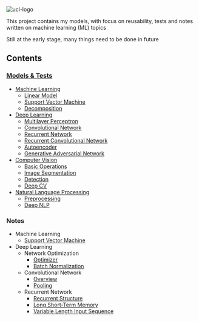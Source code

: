 ![ucl-logo](http://static.ucl.ac.uk/img/ucl-logo.svg)

This project contains my models, with focus on reusability, tests and notes written on machine learning (ML) topics

Still at the early stage, many things need to be done in future

## Contents
### [Models & Tests](https://github.com/zhedongzheng/finch/blob/master/practice.md#machine-learning)
* [Machine Learning](https://github.com/zhedongzheng/finch/blob/master/practice.md#machine-learning)
  * [Linear Model](https://github.com/zhedongzheng/finch/blob/master/practice.md#linear-model)
  * [Support Vector Machine](https://github.com/zhedongzheng/finch/blob/master/practice.md#support-vector-machine)
  * [Decomposition](https://github.com/zhedongzheng/finch/blob/master/practice.md#decomposition)
* [Deep Learning](https://github.com/zhedongzheng/finch/blob/master/practice.md#deep-learning)
  * [Multilayer Perceptron](https://github.com/zhedongzheng/finch/blob/master/practice.md#multilayer-perceptron)
  * [Convolutional Network](https://github.com/zhedongzheng/finch/blob/master/practice.md#convolutional-network)
  * [Recurrent Network](https://github.com/zhedongzheng/finch/blob/master/practice.md#recurrent-network)
  * [Recurrent Convolutional Network](https://github.com/zhedongzheng/finch/blob/master/practice.md#recurrent-convolutional-network)
  * [Autoencoder](https://github.com/zhedongzheng/finch/blob/master/practice.md#autoencoder)
  * [Generative Adversarial Network](https://github.com/zhedongzheng/finch/blob/master/practice.md#generative-adversarial-network)
* [Computer Vision](https://github.com/zhedongzheng/finch/blob/master/practice.md#computer-vision)
  * [Basic Operations](https://github.com/zhedongzheng/finch/blob/master/practice.md#basic-operations)
  * [Image Segmentation](https://github.com/zhedongzheng/finch/blob/master/practice.md#image-segmentation)
  * [Detection](https://github.com/zhedongzheng/finch/blob/master/practice.md#detection)
  * [Deep CV](https://github.com/zhedongzheng/finch/blob/master/practice.md#deep-cv)
* [Natural Language Processing](https://github.com/zhedongzheng/finch/blob/master/practice.md#natural-language-processing)
  * [Preprocessing](https://github.com/zhedongzheng/finch/blob/master/practice.md#preprocessing)
  * [Deep NLP](https://github.com/zhedongzheng/finch/blob/master/practice.md#deep-nlp)
### Notes
* Machine Learning
    * [Support Vector Machine](https://zhedongzheng.github.io/finch/svm.html)
* Deep Learning
    * Network Optimization
        * [Optimizer](https://zhedongzheng.github.io/finch/optimizer.html)
        * [Batch Normalization](https://zhedongzheng.github.io/finch/batch_norm.html)
    * Convolutional Network
        * [Overview](https://zhedongzheng.github.io/finch/conv.html)
        * [Pooling](https://zhedongzheng.github.io/finch/pooling.html)
    * Recurrent Network
        * [Recurrent Structure](https://zhedongzheng.github.io/finch/rnn.html)
        * [Long Short-Term Memory](https://zhedongzheng.github.io/finch/lstm.html)
        * [Variable Length Input Sequence](https://zhedongzheng.github.io/finch/rnn_var_seq.html)
